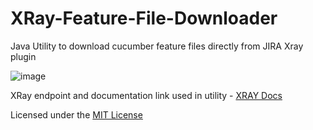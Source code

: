 # XRay-Feature-File-Downloader
Java Utility to download cucumber feature files directly from JIRA Xray plugin

![image](https://user-images.githubusercontent.com/6348581/170836620-3990e9ee-576f-4ccb-a084-c222a31195a9.png)


XRay endpoint and documentation link used in utility - [XRAY Docs](https://docs.getxray.app/display/XRAYCLOUD/Exporting+Cucumber+Tests+-+REST+v2)

Licensed under the [MIT License](LICENSE)
